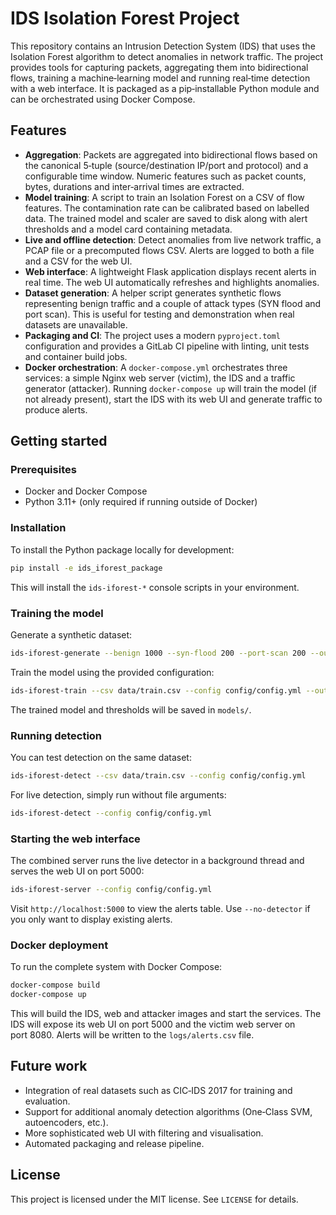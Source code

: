 # IDS Isolation Forest Project

This repository contains an Intrusion Detection System (IDS) that uses
the Isolation Forest algorithm to detect anomalies in network traffic.
The project provides tools for capturing packets, aggregating them into
bidirectional flows, training a machine‑learning model and running
real‑time detection with a web interface.  It is packaged as a
pip‑installable Python module and can be orchestrated using
Docker Compose.

## Features

* **Aggregation**: Packets are aggregated into bidirectional flows
  based on the canonical 5‑tuple (source/destination IP/port and
  protocol) and a configurable time window.  Numeric features such
  as packet counts, bytes, durations and inter‑arrival times are
  extracted.
* **Model training**: A script to train an Isolation Forest on a CSV
  of flow features.  The contamination rate can be calibrated based
  on labelled data.  The trained model and scaler are saved to disk
  along with alert thresholds and a model card containing metadata.
* **Live and offline detection**: Detect anomalies from live network
  traffic, a PCAP file or a precomputed flows CSV.  Alerts are logged
  to both a file and a CSV for the web UI.
* **Web interface**: A lightweight Flask application displays recent
  alerts in real time.  The web UI automatically refreshes and
  highlights anomalies.
* **Dataset generation**: A helper script generates synthetic flows
  representing benign traffic and a couple of attack types (SYN
  flood and port scan).  This is useful for testing and
  demonstration when real datasets are unavailable.
* **Packaging and CI**: The project uses a modern `pyproject.toml`
  configuration and provides a GitLab CI pipeline with linting,
  unit tests and container build jobs.
* **Docker orchestration**: A `docker-compose.yml` orchestrates three
  services: a simple Nginx web server (victim), the IDS and a
  traffic generator (attacker).  Running `docker-compose up` will
  train the model (if not already present), start the IDS with its
  web UI and generate traffic to produce alerts.

## Getting started

### Prerequisites

* Docker and Docker Compose
* Python 3.11+ (only required if running outside of Docker)

### Installation

To install the Python package locally for development:

```bash
pip install -e ids_iforest_package
```

This will install the `ids-iforest-*` console scripts in your
environment.

### Training the model

Generate a synthetic dataset:

```bash
ids-iforest-generate --benign 1000 --syn-flood 200 --port-scan 200 --out data/train.csv
```

Train the model using the provided configuration:

```bash
ids-iforest-train --csv data/train.csv --config config/config.yml --out models
```

The trained model and thresholds will be saved in `models/`.

### Running detection

You can test detection on the same dataset:

```bash
ids-iforest-detect --csv data/train.csv --config config/config.yml
```

For live detection, simply run without file arguments:

```bash
ids-iforest-detect --config config/config.yml
```

### Starting the web interface

The combined server runs the live detector in a background thread and
serves the web UI on port 5000:

```bash
ids-iforest-server --config config/config.yml
```

Visit `http://localhost:5000` to view the alerts table.  Use
`--no-detector` if you only want to display existing alerts.

### Docker deployment

To run the complete system with Docker Compose:

```bash
docker-compose build
docker-compose up
```

This will build the IDS, web and attacker images and start the
services.  The IDS will expose its web UI on port 5000 and the
victim web server on port 8080.  Alerts will be written to the
`logs/alerts.csv` file.

## Future work

* Integration of real datasets such as CIC‑IDS 2017 for training
  and evaluation.
* Support for additional anomaly detection algorithms (One‑Class
  SVM, autoencoders, etc.).
* More sophisticated web UI with filtering and visualisation.
* Automated packaging and release pipeline.

## License

This project is licensed under the MIT license.  See `LICENSE` for
details.